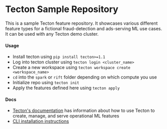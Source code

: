 # Tecton Sample Repository

This is a sample Tecton feature repository. It showcases various different feature types for a fictional fraud-detection and ads-serving ML use cases. It can be used with any Tecton demo cluster.

#### Usage
* Install tecton using `pip install tecton>=1.1`
* Log into tecton cluster using `tecton login <cluster_name>`
* Create a new workspace using `tecton workspace create <workspace_name>`
* `cd` into the `spark` or `rift` folder depending on which compute you use
* Initialize repo using `tecton init`
* Apply the features defined here using `tecton apply`

#### Docs
* [Tecton's documentation](https://docs.tecton.ai/) has information about how to use Tecton to create, manage, and serve operational ML features
* [CLI installation instructions](https://docs.tecton.ai/docs/setting-up-tecton/development-setup/installing-the-tecton-cli)
